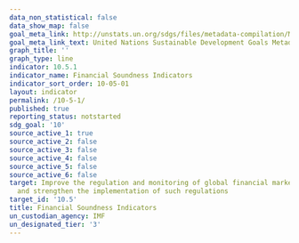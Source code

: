 ```yaml
---
data_non_statistical: false
data_show_map: false
goal_meta_link: http://unstats.un.org/sdgs/files/metadata-compilation/Metadata-Goal-10.pdf
goal_meta_link_text: United Nations Sustainable Development Goals Metadata (pdf 564kB)
graph_title: ''
graph_type: line
indicator: 10.5.1
indicator_name: Financial Soundness Indicators
indicator_sort_order: 10-05-01
layout: indicator
permalink: /10-5-1/
published: true
reporting_status: notstarted
sdg_goal: '10'
source_active_1: true
source_active_2: false
source_active_3: false
source_active_4: false
source_active_5: false
source_active_6: false
target: Improve the regulation and monitoring of global financial markets and institutions
  and strengthen the implementation of such regulations
target_id: '10.5'
title: Financial Soundness Indicators
un_custodian_agency: IMF
un_designated_tier: '3'
---
```

